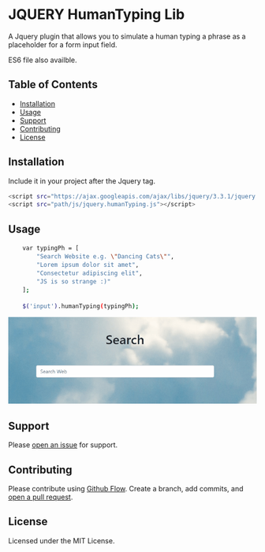 # JQUERY HumanTyping Lib

A Jquery plugin that allows you to simulate a human typing a phrase as a placeholder for a form input field.

ES6 file also availble.

## Table of Contents

- [Installation](#installation)
- [Usage](#usage)
- [Support](#support)
- [Contributing](#contributing)
- [License](#license)

## Installation

Include it in your project after the Jquery <link> tag.

```sh
<script src="https://ajax.googleapis.com/ajax/libs/jquery/3.3.1/jquery.min.js"></script>
<script src="path/js/jquery.humanTyping.js"></script>
```

## Usage

```sh
    var typingPh = [
        "Search Website e.g. \"Dancing Cats\"",
        "Lorem ipsum dolor sit amet",
        "Consectetur adipiscing elit",
        "JS is so strange :)"
    ]; 

    $('input').humanTyping(typingPh);
```
![Preview](screen.gif)

## Support

Please [open an issue](https://github.com/fraction/jquery-humantyping/issues/new) for support.

## Contributing

Please contribute using [Github Flow](https://guides.github.com/introduction/flow/). Create a branch, add commits, and [open a pull request](https://github.com/manuel-inhertz/jquery.humanTyping/pull/new/master).

## License

Licensed under the MIT License.
